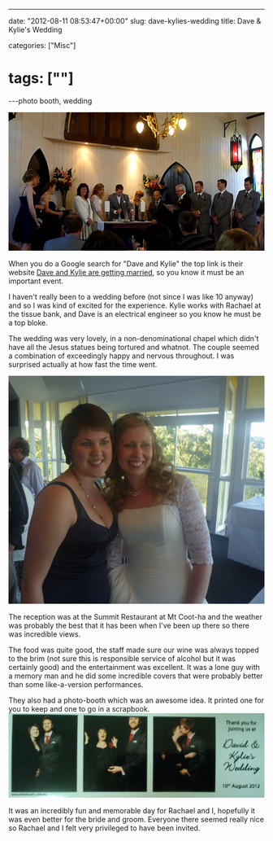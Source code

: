 ---

date: "2012-08-11 08:53:47+00:00"
slug: dave-kylies-wedding
title: Dave & Kylie's Wedding

categories: ["Misc"]
# tags: [""]
---photo booth, wedding

![Dave and Kylie's Wedding](wedding1.jpg)

When you do a Google search for "Dave and Kylie" the top link is their website [Dave and Kylie are getting married](http://www.daveandkylie.com/), so you know it must be an important event.

I haven't really been to a wedding before (not since I was like 10 anyway) and so I was kind of excited for the experience. Kylie works with Rachael at the tissue bank, and Dave is an electrical engineer so you know he must be a top bloke.

The wedding was very lovely, in a non-denominational chapel which didn't have all the Jesus statues being tortured and whatnot. The couple seemed a combination of exceedingly happy and nervous throughout. I was surprised actually at how fast the time went.

![](wedding2.jpg)

The reception was at the Summit Restaurant at Mt Coot-ha and the weather was probably the best that it has been when I've been up there so there was incredible views.

The food was quite good, the staff made sure our wine was always topped to the brim (not sure this is responsible service of alcohol but it was certainly good) and the entertainment was excellent. It was a lone guy with a memory man and he did some incredible covers that were probably better than some like-a-version performances.

They also had a photo-booth which was an awesome idea. It printed one for you to keep and one to go in a scrapbook.
![](wedding3.jpg)

It was an incredibly fun and memorable day for Rachael and I, hopefully it was even better for the bride and groom. Everyone there seemed really nice so Rachael and I felt very privileged to have been invited.
